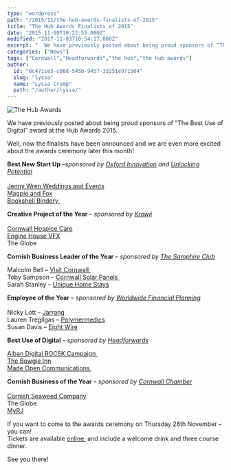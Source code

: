 ```yaml
---
type: "wordpress"
path: "/2015/11/the-hub-awards-finalists-of-2015"
title: "The Hub Awards Finalists of 2015"
date: "2015-11-09T10:23:55.000Z"
modified: "2017-11-03T10:54:17.000Z"
excerpt: "  We have previously posted about being proud sponsors of “The Best Use of Digital” award at the Hub Awards 2015. Well, now the finalists have been announced and we are even more excited about the awards ceremony later this month! Best New Start Up –sponsored by Oxford Innovation and Unlocking Potential Jenny Wren Weddings …"
categories: ["News"]
tags: ["Cornwall","Headforwards","the hub","the hub awards"]
author:
  id: "0c471ce3-c08d-545b-9457-33251e971504"
  slug: "lyssa"
  name: "Lyssa Crump"
  path: "/author/lyssa/"
---
```

![The Hub Awards](/wp-content/uploads/2015/11/TheHubSponsor.jpg)

We have previously posted about being proud sponsors of “The Best Use of Digital” award at the Hub Awards 2015.

Well, now the finalists have been announced and we are even more excited about the awards ceremony later this month!

**Best New Start Up** –_sponsored by [Oxford Innovation](http://oxin.co.uk/) and_ [_Unlocking Potential_  
](http://www.unlocking-potential.co.uk/)  
[Jenny Wren Weddings and Events](http://www.jennywrenweddingsandevents.co.uk/)  
[Magpie and Fox](http://www.magpieandfoxshop.co.uk/)  
[Bookshell Bindery ](http://www.bookshellbindery.com/)

**Creative Project of the Year** – _sponsored by_ [_Krowji_  
](http://www.krowji.org.uk/)  
[Cornwall Hospice Care](https://www.cornwallhospicecare.co.uk/)  
[Engine House VFX](http://www.engine-house.co.uk/)  
The Globe

**Cornish Business Leader of the Year** – _sponsored by [The Samphire Club](http://www.thesamphireclub.co.uk/)_

Malcolm Bell – [Visit Cornwall ](https://www.visitcornwall.com/)  
Toby Sampson – [Cornwall Solar Panels ](http://www.cornwallsolarpanels.co.uk/)  
Sarah Stanley – [Unique Home Stays](http://www.uniquehomestays.com/)

**Employee of the Year** – _sponsored by_ [_Worldwide Financial Planning_  
](http://www.wwfp.net/)  
Nicky Lott – [Jarrang](http://jarrang.com/)  
Lauren Tregilgas – [Polymermedics](http://www.polymermedics.com/site/)  
Susan Davis – [Eight Wire](http://8wire.co.uk/)

**Best Use of Digital** – _sponsored by [Headforwards](http://www.headforwards.com/)_

[Alban Digital ROC5K Campaign ](http://www.alban.co/)  
[The Bowgie Inn](http://bowgie.com/)  
[Made Open Communications ](http://www.madeopen.co.uk/)

**Cornish Business of the Year** – _sponsored by_ [_Cornwall Chamber_  
](http://www.cornwallchamber.co.uk/)  
[Cornish Seaweed Company](http://cornishseaweed.co.uk/)  
The Globe  
[MyRJ](http://www.myrj.co.uk/)

If you want to come to the awards ceremony on Thursday 26th November – you can!  
Tickets are available [online ](https://cornwallhub.org/awardtickets/hub-tickets/) and include a welcome drink and three course dinner.

See you there!